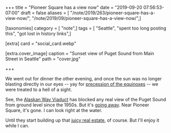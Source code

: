 +++
title = "Pioneer Square has a view now"
date = "2019-09-20 07:56:53-07:00"
draft = false
aliases = [ "/note/2019/263/pioneer-square-has-a-view-now/", "/note/2019/09/pioneer-square-has-a-view-now/",]

[taxonomies]
category = [ "note",]
tags = [ "Seattle", "spent too long posting this", "got lost in history links",]

[extra]
card = "social_card.webp"

[extra.cover_image]
caption = "Sunset view of Puget Sound from Main Street in Seattle"
path = "cover.jpg"

+++

We went out for dinner the other evening, and once the sun was no longer blasting directly in our eyes -- yay
for [precession of the equinoxes][] -- we were treated to a hell of a sight.

[precession of the equinoxes]: https://www.britannica.com/science/precession-of-the-equinoxes

See, the [Alaskan Way Viaduct][] has blocked any real view of the Puget Sound from ground level since the 1950s.
But it's [going away][]. Near Pioneer Square, it's gone. I can look right at the water.

[Alaskan Way Viaduct]: https://www.seattlepi.com/local/transportation/article/Photos-65-years-of-the-Alaskan-Way-Viaduct-13284852.php
[going away]: https://www.wsdot.wa.gov/Projects/Viaduct/

Until they start building up that [juicy real estate][], of course. But I'll enjoy it while I can.

[juicy real estate]: https://www.realchangenews.org/2019/03/13/goodbye-viaduct-hello-prime-real-estate